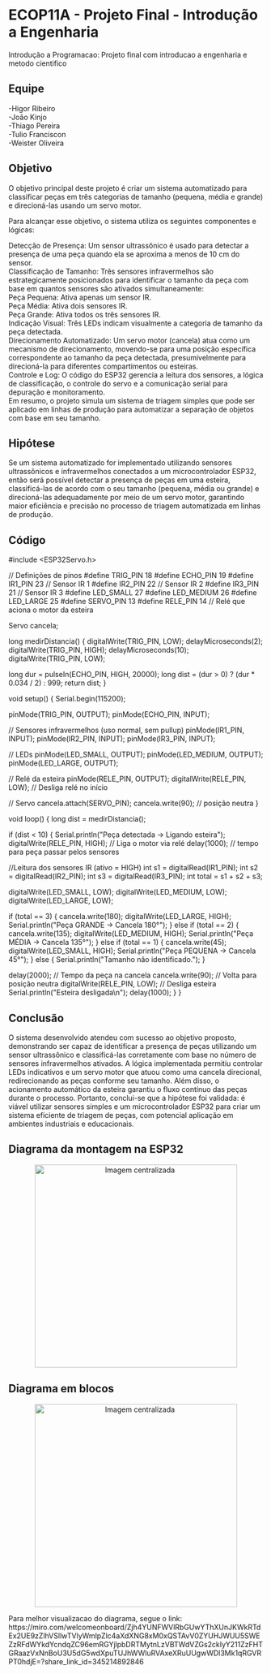 # ECOP11A - Projeto Final - Introdução a Engenharia
Introdução a Programacao: Projeto final com introducao a engenharia e metodo cientifico

## Equipe

-Higor Ribeiro  
-João Kinjo  
-Thiago Pereira  
-Tulio Franciscon  
-Weister Oliveira  

## Objetivo

O objetivo principal deste projeto é criar um sistema automatizado para classificar peças em três categorias de tamanho (pequena, média e grande) e direcioná-las usando um servo motor.  

Para alcançar esse objetivo, o sistema utiliza os seguintes componentes e lógicas:  

Detecção de Presença: Um sensor ultrassônico é usado para detectar a presença de uma peça quando ela se aproxima a menos de 10 cm do sensor.  
Classificação de Tamanho: Três sensores infravermelhos são estrategicamente posicionados para identificar o tamanho da peça com base em quantos sensores são ativados simultaneamente:  
Peça Pequena: Ativa apenas um sensor IR.  
Peça Média: Ativa dois sensores IR.  
Peça Grande: Ativa todos os três sensores IR.  
Indicação Visual: Três LEDs indicam visualmente a categoria de tamanho da peça detectada.  
Direcionamento Automatizado: Um servo motor (cancela) atua como um mecanismo de direcionamento, movendo-se para uma posição específica correspondente ao tamanho da peça detectada, presumivelmente para direcioná-la para diferentes compartimentos ou esteiras.  
Controle e Log: O código do ESP32 gerencia a leitura dos sensores, a lógica de classificação, o controle do servo e a comunicação serial para depuração e monitoramento.  
Em resumo, o projeto simula um sistema de triagem simples que pode ser aplicado em linhas de produção para automatizar a separação de objetos com base em seu tamanho.  

## Hipótese

Se um sistema automatizado for implementado utilizando sensores ultrassônicos e infravermelhos conectados a um microcontrolador ESP32, então será possível detectar a presença de peças em uma esteira, classificá-las de acordo com o seu tamanho (pequena, média ou grande) e direcioná-las adequadamente por meio de um servo motor, garantindo maior eficiência e precisão no processo de triagem automatizada em linhas de produção.

## Código

#include <ESP32Servo.h>

// Definições de pinos
#define TRIG_PIN     18
#define ECHO_PIN     19
#define IR1_PIN      23  // Sensor IR 1
#define IR2_PIN      22  // Sensor IR 2
#define IR3_PIN      21  // Sensor IR 3
#define LED_SMALL    27
#define LED_MEDIUM   26
#define LED_LARGE    25
#define SERVO_PIN    13
#define RELE_PIN     14  // Relé que aciona o motor da esteira

Servo cancela;

long medirDistancia() {
  digitalWrite(TRIG_PIN, LOW);
  delayMicroseconds(2);
  digitalWrite(TRIG_PIN, HIGH);
  delayMicroseconds(10);
  digitalWrite(TRIG_PIN, LOW);

  long dur = pulseIn(ECHO_PIN, HIGH, 20000);
  long dist = (dur > 0) ? (dur * 0.034 / 2) : 999;
  return dist;
}

void setup() {
  Serial.begin(115200);

  pinMode(TRIG_PIN, OUTPUT);
  pinMode(ECHO_PIN, INPUT);

  // Sensores infravermelhos (uso normal, sem pullup)
  pinMode(IR1_PIN, INPUT);
  pinMode(IR2_PIN, INPUT);
  pinMode(IR3_PIN, INPUT);

  // LEDs
  pinMode(LED_SMALL, OUTPUT);
  pinMode(LED_MEDIUM, OUTPUT);
  pinMode(LED_LARGE, OUTPUT);

  // Relé da esteira
  pinMode(RELE_PIN, OUTPUT);
  digitalWrite(RELE_PIN, LOW);  // Desliga relé no início

  // Servo
  cancela.attach(SERVO_PIN);
  cancela.write(90); // posição neutra
}

void loop() {
  long dist = medirDistancia();

  if (dist < 10) {
    Serial.println("Peça detectada → Ligando esteira");
    digitalWrite(RELE_PIN, HIGH);  // Liga o motor via relé
    delay(1000); // tempo para peça passar pelos sensores

  //Leitura dos sensores IR (ativo = HIGH)
    int s1 = digitalRead(IR1_PIN);
    int s2 = digitalRead(IR2_PIN);
    int s3 = digitalRead(IR3_PIN);
    int total = s1 + s2 + s3;

  digitalWrite(LED_SMALL, LOW);
  digitalWrite(LED_MEDIUM, LOW);
  digitalWrite(LED_LARGE, LOW);

  if (total == 3) {
      cancela.write(180);
      digitalWrite(LED_LARGE, HIGH);
      Serial.println("Peça GRANDE → Cancela 180°");
    } else if (total == 2) {
      cancela.write(135);
      digitalWrite(LED_MEDIUM, HIGH);
      Serial.println("Peça MÉDIA → Cancela 135°");
    } else if (total == 1) {
      cancela.write(45);
      digitalWrite(LED_SMALL, HIGH);
      Serial.println("Peça PEQUENA → Cancela 45°");
    } else {
      Serial.println("Tamanho não identificado.");
    }

  delay(2000);  // Tempo da peça na cancela
  cancela.write(90);  // Volta para posição neutra
  digitalWrite(RELE_PIN, LOW); // Desliga esteira
  Serial.println("Esteira desligada\n");
  delay(1000);
  }
}

## Conclusão

O sistema desenvolvido atendeu com sucesso ao objetivo proposto, demonstrando ser capaz de identificar a presença de peças utilizando um sensor ultrassônico e classificá-las corretamente com base no número de sensores infravermelhos ativados. A lógica implementada permitiu controlar LEDs indicativos e um servo motor que atuou como uma cancela direcional, redirecionando as peças conforme seu tamanho. Além disso, o acionamento automático da esteira garantiu o fluxo contínuo das peças durante o processo. Portanto, conclui-se que a hipótese foi validada: é viável utilizar sensores simples e um microcontrolador ESP32 para criar um sistema eficiente de triagem de peças, com potencial aplicação em ambientes industriais e educacionais.

## Diagrama da montagem na ESP32

<p align="center">
  <img src="https://github.com/user-attachments/assets/a7ed25e5-d98b-4da0-a22d-dfd27c382ade" alt="Imagem centralizada" width="400">
</p>

## Diagrama em blocos

<p align="center">
  <img src="https://github.com/user-attachments/assets/ca7d7462-ce95-42d5-a282-6a5ed5bb6f97" alt="Imagem centralizada" width="400">
</p>
Para melhor visualizacao do diagrama, segue o link: https://miro.com/welcomeonboard/Zjh4YUNFWVlRbGUwYThXUnJKWkRTdEx2UE9zZlhVSllwTVlyWmlpZlc4aXdXNG8xM0xQSTAvV0ZYUHJWUU5SWEZzRFdWYkdYcndqZC96emRGYjlpbDRTMytnLzVBTWdVZGs2ckIyY211ZzFHTGRaazVxNnBoU3U5dG5wdXpuTUJhWWluRVAxeXRuUUgwWDl3Mk1qRGVRPT0hdjE=?share_link_id=345214892846

